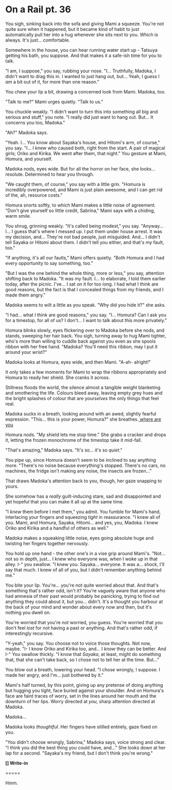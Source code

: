# On a Rail pt. 36

You sigh, sinking back into the sofa and giving Mami a squeeze. You're not quite sure when it happened, but it became kind of habit to just automatically pull her into a hug whenever she sits next to you. Which is always. It's just... comfortable.

Somewhere in the house, you can hear running water start up - Tatsuya getting his bath, you suppose. And that makes it a safe-ish time for you to talk.

"I am, I suppose," you say, rubbing your nose. "I... Truthfully, Madoka, I didn't want to drag this in. I wanted to just hang out, but... Yeah, I guess I *am* a bit out of it, for more than one reason."

You chew your lip a bit, drawing a concerned look from Mami. Madoka, too.

"Talk to me?" Mami urges quietly. "Talk to us."

You chuckle weakly. "I didn't want to turn this into something all big and serious and stuff," you note. "I really did just want to hang out. But... It concerns you too, Madoka."

"Ah?" Madoka says.

"Yeah. I... You know about Sayaka's house, and Hitomi's arm, of course," you say. "I... I knew who caused both, right from the start. A pair of magical girls; Oriko and Kirika. We went after them, that night." You gesture at Mami, Homura, and yourself.

Madoka nods, eyes wide. But for all the horror on her face, she looks... resolute. Determined to hear you through.

"We caught them, of course," you say with a little grin. "Homura is incredibly overpowered, and Mami is just plain awesome, and I can get rid of the, ah, resource costs."

Homura snorts softly, to which Mami makes a little noise of agreement. "Don't give yourself so little credit, Sabrina," Mami says with a chiding, warm smile.

You shrug, grinning weakly. "It's called being modest," you say. "Anyway... I... I guess that's where I messed up. I put them under house arrest. It was my decision, and... They're not bad people, just misguided. And... I didn't tell Sayaka or Hitomi about them. I didn't tell you either, and that's my fault, too."

"If anything, it's all our faults," Mami offers quietly. "Both Homura and I had every opportunity to say something, too."

"But I was the one behind the whole thing, more or less," you say, attention shifting back to Madoka. "It was my fault. I... to elaborate, I told them earlier today, after the picnic. I've... I sat on it for too long. I had what I think are good reasons, but the fact is that I concealed things from my friends, and I made them angry."

Madoka seems to wilt a little as you speak. "Why did you hide it?" she asks.

"I had... what I think are good reasons," you say. "I... Homura? Can I ask you for a timestop, for all of us? I don't... I want to talk about this more privately."

Homura blinks slowly, eyes flickering over to Madoka before she nods, and stands, sweeping her hair back. You sigh, turning away to hug Mami tighter, who's more than willing to cuddle back against you even as she spools ribbon with her free hand. "Madoka? You'll need this ribbon, may I put it around your wrist?"

Madoka looks at Homura, eyes wide, and then Mami. "A-ah- alright!"

It only takes a few moments for Mami to wrap the ribbons appropriately and Homura to ready her shield. She cranks it across.

Stillness floods the world, the silence almost a tangible weight blanketing and smothering the life. Colours bleed away, leaving empty grey hues and the bright splashes of colour that are your*selves* the only things that feel real.

Madoka sucks in a breath, looking around with an awed, slightly fearful expression. "This... this is your power, Homura?" she breathes.[ where are you](<http://where are you>)

Homura nods. "My shield lets me stop time." She grabs a cracker and drops it, letting the frozen monochrome of the timestop take it mid-fall.

"That's amazing," Madoka says. "It's so... it's so *quiet*."

You pipe up, since Homura doesn't seem to be inclined to say anything more. "There's no noise because everything's stopped. There's no cars, no machines, the fridge isn't making any noise, the insects are frozen..."

That draws Madoka's attention back to you, though, her gaze snapping to yours.

She somehow has a *really* guilt-inducing stare, sad and disappointed and yet hopeful that you can make it all up at the same time.

"I *knew* them before I met them," you admit. You fumble for Mami's hand, interlacing your fingers and squeezing *tight* in reassurance. "I knew all of you. Mami, and Homura, Sayaka, Hitomi... and yes, you, Madoka. I knew Oriko and Kirika and a handful of others as well."

Madoka makes a squeaking little noise, eyes going absolute huge and twisting her fingers together nervously.

You hold up one hand - the other one's in a vise grip around Mami's. "Not... not so in depth, just... I knew who everyone was, when I woke up in that alley. I-" you swallow. "I knew you. Sayaka... everyone. It was a... shock, I'll say that much. I knew of all of you, but I didn't remember anything behind me."

You bite your lip. You're... you're not quite worried about that. And that's something that's rather odd, isn't it? You're vaguely aware that anyone who had amnesia of their past would probably be panicking, trying to find out anything they could about it, but you... didn't. It's a thought you harbour at the back of your mind and wonder about every now and then, but it's nothing you dwell on.

You're worried that you're *not* worried, you guess. You're worried that you don't feel *lost* for not having a past or anything. And that's rather odd, if interestingly recursive.

"Y-yeah," you say. You choose not to voice those thoughts. Not now, maybe. "I- I know Oriko and Kirika too, and... I *know* they can be better. And I-" You swallow thickly. "I know that *Sayaka*, at least, might do something that, that she can't take back, so I chose not to tell her at the time. But..."

You blow out a breath, lowering your head. "I chose wrongly, I suppose. I made her angry, and I'm... just bothered by it."

Mami's half turned, by this point, giving up any pretense of doing anything but hugging you tight, face buried against your shoulder. And on Homura's face are faint traces of worry, set in the lines around her mouth and the downturn of her lips. Worry directed at *you*, sharp attention directed at Madoka.

Madoka...

Madoka looks *thoughtful*. Her fingers have stilled entirely, gaze fixed on you.

"You didn't choose wrongly, Sabrina," Madoka says, voice strong and clear. "I think you did the best thing you could have, and..." She looks down at her lap for a second. "Sayaka's my friend, but I don't think you're wrong."

**\[] Write-in**

\=====​

Hmm.
